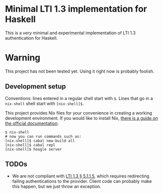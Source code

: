 # Minimal LTI 1.3 implementation for Haskell

This is a *very* minimal and experimental implementation of LTI 1.3
authentication for Haskell.

# Warning

This project has not been tested yet. Using it right now is probably foolish.

## Development setup

Conventions: lines entered in a regular shell start with `$`. Lines that go in
a `nix-shell` shell start with `[nix-shell]$`.

This project provides Nix files for your convenience in creating a working
development environment. If you would like to install Nix, [there is a guide on
the official documentation](https://nixos.org/nix/manual/#ch-installing-binary).

```
$ nix-shell
# now you can run commands such as:
[nix-shell]$ cabal new-build all
[nix-shell]$ cabal repl
[nix-shell]$ hoogle server
```

## TODOs

* We are not compliant with [LTI 1.3 §
  5.1.1.5](http://www.imsglobal.org/spec/security/v1p0/#authentication-error-response),
  which requires redirecting failing authentications to the provider. Client code
  can probably make this happen, but we just throw an exception.

